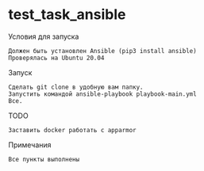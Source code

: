 # test_task_ansible

Условия для запуска
```
Должен быть установлен Ansible (pip3 install ansible)
Проверялась на Ubuntu 20.04
```
Запуск
```
Сделать git clone в удобную вам папку.
Запустить командой ansible-playbook playbook-main.yml
Все.
```
TODO
```
Заставить docker работать с apparmor
```
Примечания
```
Все пункты выполнены
```
